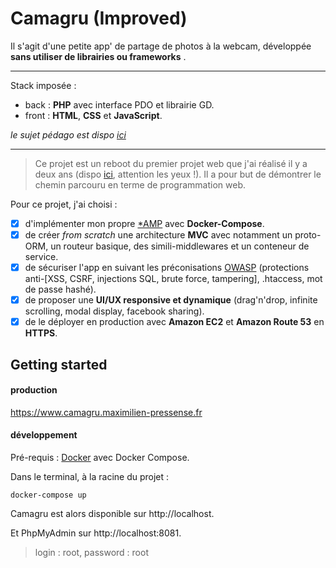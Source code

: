 # Camagru (Improved)

Il s'agit d'une petite app' de partage de photos à la webcam, développée **sans utiliser de librairies ou frameworks** .

---

Stack imposée : 
- back : **PHP** avec interface PDO et librairie GD.
- front : **HTML**, **CSS** et **JavaScript**.

_le sujet pédago est dispo [ici](https://github.com/mpressen/camagru_improved/blob/master/camagru.fr.pdf)_

---

>Ce projet est un reboot du premier projet web que j'ai réalisé il y a deux ans (dispo [ici](https://github.com/mpressen/web-portfolio/tree/master/camagru), attention les yeux !). Il a pour but de démontrer le chemin parcouru en terme de programmation web.

Pour ce projet, j'ai choisi :
- [x] d'implémenter mon propre [*AMP](https://fr.wikipedia.org/wiki/*AMP) avec **Docker-Compose**.
- [x] de créer _from scratch_ une architecture **MVC** avec notamment un proto-ORM, un routeur basique, des simili-middlewares et un conteneur de service.
- [x] de sécuriser l'app en suivant les préconisations [OWASP](https://www.owasp.org/index.php/Main_Page) (protections anti-[XSS, CSRF, injections SQL, brute force, tampering], .htaccess, mot de passe hashé). 
- [x] de proposer une **UI/UX responsive et dynamique** (drag'n'drop, infinite scrolling, modal display, facebook sharing).
- [x] de le déployer en production avec **Amazon EC2** et **Amazon Route 53** en **HTTPS**.

## Getting started

#### production

<https://www.camagru.maximilien-pressense.fr>

#### développement
Pré-requis : [Docker](https://www.docker.com/) avec Docker Compose.

Dans le terminal, à la racine du projet :
```
docker-compose up
```

Camagru est alors disponible sur http://localhost.

Et PhpMyAdmin sur http://localhost:8081.
>login : root, password : root
